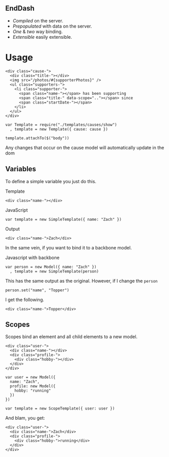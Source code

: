 EndDash
-------

  * *Compiled* on the server.
  * *Prepopulated* with data on the server.
  * *One* & *two* way binding.
  * *Extensible* easily extensible.

Usage
=====
```
<div class="cause-">
  <div class="title-"></div>
  <img src="/photos/#{supporterPhotos}" />
  <ul class="supporters-">
    <li class="supporter-">
      <span class="name-"></span> has been supporting 
      <span class="title-" data-scope=".."></span> since
      <span class="startDate-"></span>
    </li>
  </ul>
</div>
```

```
var Template = require("./templates/causes/show")
  , template = new Template({ cause: cause })

template.attachTo($("body"))
```

Any changes that occur on the cause model will automatically update in the dom

Variables
---------

  To define a simple variable you just do this.

  Template

```
<div class="name-"></div>
```

  JavaScript

```
var template = new SimpleTemplate({ name: "Zach" })
```

  Output

```
<div class="name-">Zach</div>
```

  In the same vein, if you want to bind it to 
a backbone model.

  Javascript with backbone

```
var person = new Model({ name: "Zach" })
  , template = new SimpleTemplate(person)
```

This has the same output as the original. However, if I
change the `person`

```
person.set("name", "Topper")
```                 

I get the following. 

```
<div class="name-">Topper</div>
```                 

Scopes
------

  Scopes bind an element and all child elements to a new model.

```
<div class="user-">
  <div class="name-"></div>
  <div class="profile-">
    <div class="hobby-"></div>
  </div>
</div>
```

```
var user = new Model({ 
  name: "Zach",
  profile: new Model({
    hobby: "running"
  })
})

var template = new ScopeTemplate({ user: user })
```

And blam, you get:
```
<div class="user-">
  <div class="name-">Zach</div>
  <div class="profile-">
    <div class="hobby-">running</div>
  </div>
</div>
```
